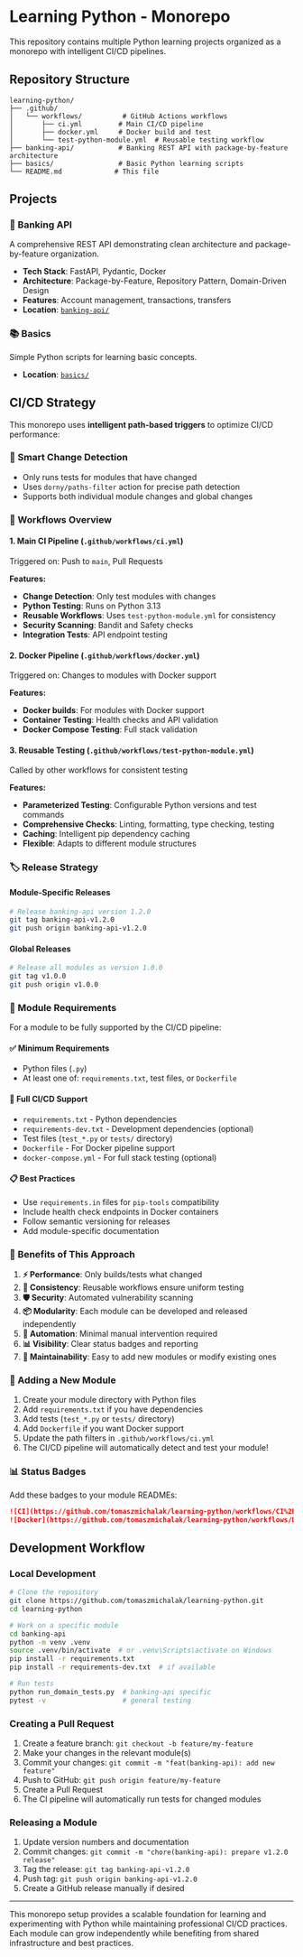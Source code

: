 # Learning Python - Monorepo

This repository contains multiple Python learning projects organized as a monorepo with intelligent CI/CD pipelines.

## Repository Structure

```
learning-python/
├── .github/
│   └── workflows/          # GitHub Actions workflows
│       ├── ci.yml         # Main CI/CD pipeline
│       ├── docker.yml     # Docker build and test
│       └── test-python-module.yml  # Reusable testing workflow
├── banking-api/           # Banking REST API with package-by-feature architecture
├── basics/                # Basic Python learning scripts
└── README.md             # This file
```

## Projects

### 🏦 Banking API
A comprehensive REST API demonstrating clean architecture and package-by-feature organization.
- **Tech Stack**: FastAPI, Pydantic, Docker
- **Architecture**: Package-by-Feature, Repository Pattern, Domain-Driven Design
- **Features**: Account management, transactions, transfers
- **Location**: [`banking-api/`](./banking-api/)

### 📚 Basics
Simple Python scripts for learning basic concepts.
- **Location**: [`basics/`](./basics/)

## CI/CD Strategy

This monorepo uses **intelligent path-based triggers** to optimize CI/CD performance:

### 🎯 Smart Change Detection
- Only runs tests for modules that have changed
- Uses `dorny/paths-filter` action for precise path detection
- Supports both individual module changes and global changes

### 🔄 Workflows Overview

#### 1. **Main CI Pipeline** (`.github/workflows/ci.yml`)
Triggered on: Push to `main`, Pull Requests

**Features:**
- **Change Detection**: Only test modules with changes
- **Python Testing**: Runs on Python 3.13
- **Reusable Workflows**: Uses `test-python-module.yml` for consistency
- **Security Scanning**: Bandit and Safety checks
- **Integration Tests**: API endpoint testing

#### 2. **Docker Pipeline** (`.github/workflows/docker.yml`)
Triggered on: Changes to modules with Docker support

**Features:**
- **Docker builds**: For modules with Docker support
- **Container Testing**: Health checks and API validation
- **Docker Compose Testing**: Full stack validation

#### 3. **Reusable Testing** (`.github/workflows/test-python-module.yml`)
Called by other workflows for consistent testing

**Features:**
- **Parameterized Testing**: Configurable Python versions and test commands
- **Comprehensive Checks**: Linting, formatting, type checking, testing
- **Caching**: Intelligent pip dependency caching
- **Flexible**: Adapts to different module structures

### 🏷️ Release Strategy

#### Module-Specific Releases
```bash
# Release banking-api version 1.2.0
git tag banking-api-v1.2.0
git push origin banking-api-v1.2.0
```

#### Global Releases
```bash
# Release all modules as version 1.0.0
git tag v1.0.0
git push origin v1.0.0
```

### 🔧 Module Requirements

For a module to be fully supported by the CI/CD pipeline:

#### ✅ **Minimum Requirements**
- Python files (`.py`)
- At least one of: `requirements.txt`, test files, or `Dockerfile`

#### 🚀 **Full CI/CD Support**
- `requirements.txt` - Python dependencies
- `requirements-dev.txt` - Development dependencies (optional)
- Test files (`test_*.py` or `tests/` directory)
- `Dockerfile` - For Docker pipeline support
- `docker-compose.yml` - For full stack testing (optional)

#### 📋 **Best Practices**
- Use `requirements.in` files for `pip-tools` compatibility
- Include health check endpoints in Docker containers
- Follow semantic versioning for releases
- Add module-specific documentation

### 🎯 Benefits of This Approach

1. **⚡ Performance**: Only builds/tests what changed
2. **🔄 Consistency**: Reusable workflows ensure uniform testing
3. **🛡️ Security**: Automated vulnerability scanning
4. **📦 Modularity**: Each module can be developed and released independently
5. **🤖 Automation**: Minimal manual intervention required
6. **📊 Visibility**: Clear status badges and reporting
7. **🔧 Maintainability**: Easy to add new modules or modify existing ones

### 🚀 Adding a New Module

1. Create your module directory with Python files
2. Add `requirements.txt` if you have dependencies
3. Add tests (`test_*.py` or `tests/` directory)
4. Add `Dockerfile` if you want Docker support
5. Update the path filters in `.github/workflows/ci.yml`
6. The CI/CD pipeline will automatically detect and test your module!

### 📊 Status Badges

Add these badges to your module READMEs:

```markdown
![CI](https://github.com/tomaszmichalak/learning-python/workflows/CI%2FCD%20Pipeline/badge.svg)
![Docker](https://github.com/tomaszmichalak/learning-python/workflows/Docker%20Build%20%26%20Test/badge.svg)
```

## Development Workflow

### Local Development
```bash
# Clone the repository
git clone https://github.com/tomaszmichalak/learning-python.git
cd learning-python

# Work on a specific module
cd banking-api
python -m venv .venv
source .venv/bin/activate  # or .venv\Scripts\activate on Windows
pip install -r requirements.txt
pip install -r requirements-dev.txt  # if available

# Run tests
python run_domain_tests.py  # banking-api specific
pytest -v                   # general testing
```

### Creating a Pull Request
1. Create a feature branch: `git checkout -b feature/my-feature`
2. Make your changes in the relevant module(s)
3. Commit your changes: `git commit -m "feat(banking-api): add new feature"`
4. Push to GitHub: `git push origin feature/my-feature`
5. Create a Pull Request
6. The CI pipeline will automatically run tests for changed modules

### Releasing a Module
1. Update version numbers and documentation
2. Commit changes: `git commit -m "chore(banking-api): prepare v1.2.0 release"`
3. Tag the release: `git tag banking-api-v1.2.0`
4. Push tag: `git push origin banking-api-v1.2.0`
5. Create a GitHub release manually if desired

---

This monorepo setup provides a scalable foundation for learning and experimenting with Python while maintaining professional CI/CD practices. Each module can grow independently while benefiting from shared infrastructure and best practices.

